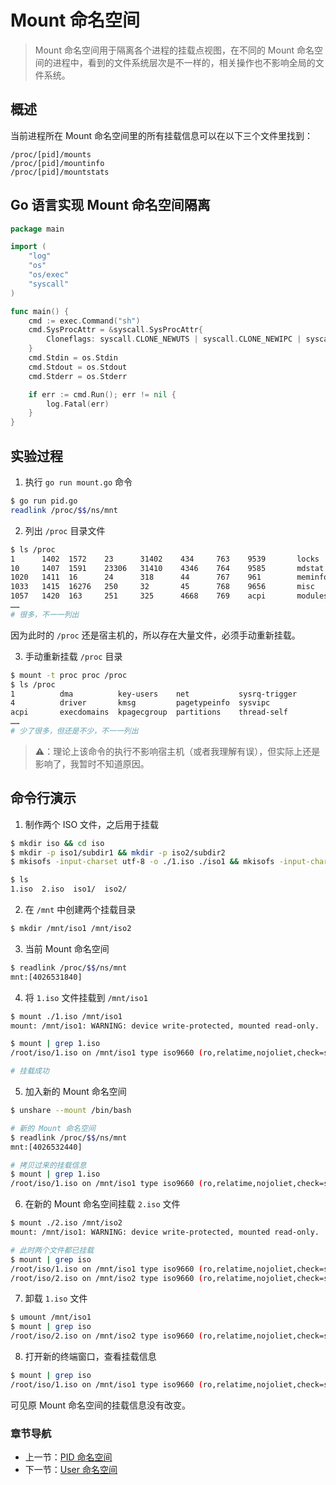 # Mount 命名空间

> Mount 命名空间用于隔离各个进程的挂载点视图，在不同的 Mount 命名空间的进程中，看到的文件系统层次是不一样的，相关操作也不影响全局的文件系统。

## 概述

当前进程所在 Mount 命名空间里的所有挂载信息可以在以下三个文件里找到：

```
/proc/[pid]/mounts
/proc/[pid]/mountinfo
/proc/[pid]/mountstats
```

## Go 语言实现 Mount 命名空间隔离

```go
package main

import (
	"log"
	"os"
	"os/exec"
	"syscall"
)

func main() {
	cmd := exec.Command("sh")
	cmd.SysProcAttr = &syscall.SysProcAttr{
		Cloneflags: syscall.CLONE_NEWUTS | syscall.CLONE_NEWIPC | syscall.CLONE_NEWPID | syscall.CLONE_NEWNS,
	}
	cmd.Stdin = os.Stdin
	cmd.Stdout = os.Stdout
	cmd.Stderr = os.Stderr

	if err := cmd.Run(); err != nil {
		log.Fatal(err)
	}
}
```

## 实验过程

1. 执行 `go run mount.go` 命令

```bash
$ go run pid.go
readlink /proc/$$/ns/mnt
```

2. 列出 `/proc` 目录文件

```bash
$ ls /proc
1      1402  1572    23      31402    434     763    9539       locks
10     1407  1591    23306   31410    4346    764    9585       mdstat
1020   1411  16      24      318      44      767    961        meminfo
1033   1415  16276   250     32       45      768    9656       misc
1057   1420  163     251     325      4668    769    acpi       modules
……
# 很多，不一一列出
```

因为此时的 `/proc` 还是宿主机的，所以存在大量文件，必须手动重新挂载。

3. 手动重新挂载 `/proc` 目录

```bash
$ mount -t proc proc /proc
$ ls /proc
1          dma          key-users    net           sysrq-trigger
4          driver       kmsg         pagetypeinfo  sysvipc
acpi       execdomains  kpagecgroup  partitions    thread-self
……
# 少了很多，但还是不少，不一一列出
```

> **⚠️**：理论上该命令的执行不影响宿主机（或者我理解有误），但实际上还是影响了，我暂时不知道原因。

## 命令行演示

1. 制作两个 ISO 文件，之后用于挂载

```bash
$ mkdir iso && cd iso
$ mkdir -p iso1/subdir1 && mkdir -p iso2/subdir2
$ mkisofs -input-charset utf-8 -o ./1.iso ./iso1 && mkisofs -input-charset utf-8 -o ./2.iso ./iso2

$ ls
1.iso  2.iso  iso1/  iso2/
```

2. 在 `/mnt` 中创建两个挂载目录

```bash
$ mkdir /mnt/iso1 /mnt/iso2
```

3. 当前 Mount 命名空间

```bash
$ readlink /proc/$$/ns/mnt
mnt:[4026531840]
```

4. 将 `1.iso` 文件挂载到 `/mnt/iso1`

```bash
$ mount ./1.iso /mnt/iso1
mount: /mnt/iso1: WARNING: device write-protected, mounted read-only.

$ mount | grep 1.iso
/root/iso/1.iso on /mnt/iso1 type iso9660 (ro,relatime,nojoliet,check=s,map=n,blocksize=2048)

# 挂载成功
```

5. 加入新的 Mount 命名空间

```bash
$ unshare --mount /bin/bash

# 新的 Mount 命名空间
$ readlink /proc/$$/ns/mnt
mnt:[4026532440]

# 拷贝过来的挂载信息
$ mount | grep 1.iso
/root/iso/1.iso on /mnt/iso1 type iso9660 (ro,relatime,nojoliet,check=s,map=n,blocksize=2048)
```

6. 在新的 Mount 命名空间挂载 `2.iso` 文件

```bash
$ mount ./2.iso /mnt/iso2
mount: /mnt/iso1: WARNING: device write-protected, mounted read-only.

# 此时两个文件都已挂载
$ mount | grep iso
/root/iso/1.iso on /mnt/iso1 type iso9660 (ro,relatime,nojoliet,check=s,map=n,blocksize=2048)
/root/iso/2.iso on /mnt/iso2 type iso9660 (ro,relatime,nojoliet,check=s,map=n,blocksize=2048)
```

7. 卸载 `1.iso` 文件

```bash
$ umount /mnt/iso1
$ mount | grep iso
/root/iso/2.iso on /mnt/iso2 type iso9660 (ro,relatime,nojoliet,check=s,map=n,blocksize=2048)
```

8. 打开新的终端窗口，查看挂载信息

```bash
$ mount | grep iso
/root/iso/1.iso on /mnt/iso1 type iso9660 (ro,relatime,nojoliet,check=s,map=n,blocksize=2048)
```

可见原 Mount 命名空间的挂载信息没有改变。

### 章节导航

- 上一节：[PID 命名空间](PID%20命名空间.md)
- 下一节：[User 命名空间](User%20命名空间.md)

